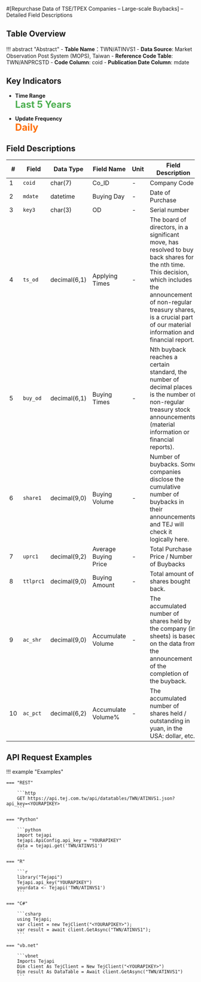 #[Repurchase Data of TSE/TPEX Companies – Large-scale Buybacks] – Detailed Field Descriptions


## Table Overview

!!! abstract "Abstract"
    - **Table Name**：TWN/ATINVS1
    - **Data Source**: Market Observation Post System (MOPS), Taiwan
    - **Reference Code Table**: TWN/ANPRCSTD 
    - **Code Column**: coid
    - **Publication Date Column**: mdate


## Key Indicators

<div class="grid cards grid-3" markdown>

<!-- - __Record Count__  
  **<span style="font-size: 1.8em; color: #2196f3;">10,580+</span>** -->

- __Time Range__  
  **<span style="font-size: 1.8em; color: #4caf50;">Last 5 Years</span>**

- __Update Frequency__  
  **<span style="font-size: 1.8em; color: #ff6d00;">Daily</span>**

</div>



## Field Descriptions

| # | Field  | Data Type       | Field Name   | Unit | Field Description|
|----|--------------|---------------|----------------------------------|-------------|----------------------------------------------------------------------------------------------|
| 1  | `coid`       | char(7)       | Co_ID	                     | -           | Company Code                                                                                 |
| 2  | `mdate`      | datetime      | Buying Day	                  | -           | Date of Purchase|
| 3  | `key3`       | char(3)       | OD                 | -           | Serial number  |
| 4  | `ts_od`      | decimal(6,1)  | Applying Times	               | -           | The board of directors, in a significant move, has resolved to buy back shares for the nth time. This decision, which includes the announcement of non-regular treasury shares, is a crucial part of our material information and financial report.|
| 5  | `buy_od`     | decimal(6,1)  | Buying Times	                 | -           | Nth buyback reaches a certain standard, the number of decimal places is the number of non-regular treasury stock announcements (material information or financial reports).|
| 6  | `share1`     | decimal(9,0)  | Buying Volume	 | -      | Number of buybacks. Some companies disclose the cumulative number of buybacks in their announcements, and TEJ will check it logically here. |
| 7  | `uprc1`      | decimal(9,2)  | Average Buying Price	         |  -   | Total Purchase Price / Number of Buybacks                 |
| 8  | `ttlprc1`    | decimal(9,0)  | Buying Amount	         |   -  | Total amount of shares bought back.   |
| 9  | `ac_shr`     | decimal(9,0)  | Accumulate Volume	   |   -    | The accumulated number of shares held by the company (in sheets) is based on the data from the announcement of the completion of the buyback. |
| 10 | `ac_pct`     | decimal(6,2)  | Accumulate Volume%	    |       -     | 	The accumulated number of shares held / outstanding in yuan, in the USA: dollar, etc.                       |

## API Request Examples

!!! example "Examples"

    === "REST"
    
        ```http
        GET https://api.tej.com.tw/api/datatables/TWN/ATINVS1.json?api_key=<YOURAPIKEY>
        ```
    
    === "Python"
    
        ```python
        import tejapi
        tejapi.ApiConfig.api_key = "YOURAPIKEY"
        data = tejapi.get('TWN/ATINVS1')
        ```
    
    === "R"
    
        ```r
        library("Tejapi")
        Tejapi.api_key("YOURAPIKEY")
        yourdata <- Tejapi('TWN/ATINVS1')
        ```
    
    === "C#"
    
        ```csharp
        using Tejapi;
        var client = new TejClient("<YOURAPIKEY>");
        var result = await client.GetAsync("TWN/ATINVS1");
        ```
    
    === "vb.net"
    
        ```vbnet
        Imports Tejapi
        Dim client As TejClient = New TejClient("<YOURAPIKEY>")
        Dim result As DataTable = Await client.GetAsync("TWN/ATINVS1")
        ```




